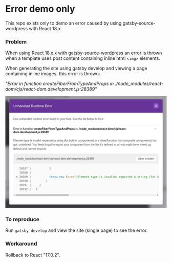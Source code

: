 # Error demo only

This repo exists only to demo an error caused by using gatsby-source-wordpress with React 18.x

### Problem

When using React 18.x.x with gatsby-source-wordpress an error is thrown when a template uses post
content containing inline html `<img>` elements.

When generating the site using gatsby develop and viewing a page containing inline images, this
error is thrown:

_"Error in function createFiberFromTypeAndProps in ./node_modules/react-dom/cjs/react-dom.development.js:28389"_

![screenshot](./errorScreenshot.webp)

### To reproduce

Run `gatsby develop` and view the site (single page) to see the error.

### Workaround

Rollback to React "17.0.2".
